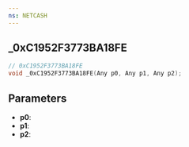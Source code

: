 ```yaml
---
ns: NETCASH
---
```

## _0xC1952F3773BA18FE

```c
// 0xC1952F3773BA18FE
void _0xC1952F3773BA18FE(Any p0, Any p1, Any p2);
```


## Parameters
* **p0**: 
* **p1**: 
* **p2**: 

